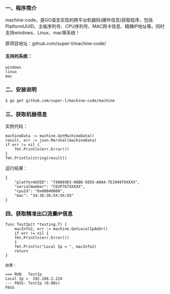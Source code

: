 ### 一、程序简介

machine-code，是GO语言实现的跨平台机器码(硬件信息)获取程序，包括PlatformUUID、主板序列号、CPU序列号、MAC网卡信息、精确IP地址等。同时支持windows、Linux、mac等系统！

原项目地址：github.com/super-l/machine-code/

#### 支持的系统：
    windows
    linux
    mac

### 二、安装说明

```
$ go get github.com/super-l/machine-code/machine
```


### 三、获取机器信息

实例代码：
```
machineData := machine.GetMachineData()
result, err := json.Marshal(machineData)
if err != nil {
    fmt.Println(err.Error())
}
fmt.Println(string(result))
```

运行结果：

```
{
    "platformUUID": "748869E5-06B6-5855-A0A4-7E19497XXXXX",
    "serialNumber": "C02P767XXXXX",
    "cpuId": "0x00040000",
    "mac": "34:36:3b:XX:XX:XX"
}

```

### 四、获取精准出口流量IP信息
```
func TestIp(t *testing.T) {
    macInfo2, err := machine.GetLocalIpAddr()
    if err != nil {
    fmt.Println(err.Error())
    }
    fmt.Println("Local Ip = ", macInfo2)
    return
}

结果：

=== RUN   TestIp
Local Ip =  192.168.2.224
--- PASS: TestIp (0.00s)
PASS
```